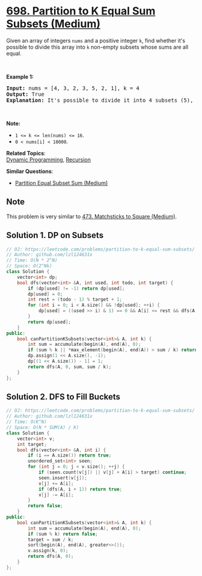 # [698. Partition to K Equal Sum Subsets (Medium)](https://leetcode.com/problems/partition-to-k-equal-sum-subsets/submissions/)

<p>Given an array of integers <code>nums</code> and a positive integer <code>k</code>, find whether it's possible to divide this array into <code>k</code> non-empty subsets whose sums are all equal.</p>

<p>&nbsp;</p>

<p><b>Example 1:</b></p>

<pre><b>Input:</b> nums = [4, 3, 2, 3, 5, 2, 1], k = 4
<b>Output:</b> True
<b>Explanation:</b> It's possible to divide it into 4 subsets (5), (1, 4), (2,3), (2,3) with equal sums.
</pre>

<p>&nbsp;</p>

<p><b>Note:</b></p>

<ul>
	<li><code>1 &lt;= k &lt;= len(nums) &lt;= 16</code>.</li>
	<li><code>0 &lt; nums[i] &lt; 10000</code>.</li>
</ul>


**Related Topics**:  
[Dynamic Programming](https://leetcode.com/tag/dynamic-programming/), [Recursion](https://leetcode.com/tag/recursion/)

**Similar Questions**:
* [Partition Equal Subset Sum (Medium)](https://leetcode.com/problems/partition-equal-subset-sum/)

## Note

This problem is very similar to [473. Matchsticks to Square (Medium)](https://leetcode.com/problems/matchsticks-to-square/).

## Solution 1. DP on Subsets

```cpp
// OJ: https://leetcode.com/problems/partition-to-k-equal-sum-subsets/
// Author: github.com/lzl124631x
// Time: O(N * 2^N)
// Space: O(2^Nk)
class Solution {
    vector<int> dp;
    bool dfs(vector<int> &A, int used, int todo, int target) {
        if (dp[used] != -1) return dp[used];
        dp[used] = 0;
        int rest = (todo - 1) % target + 1;
        for (int i = 0; i < A.size() && !dp[used]; ++i) {
            dp[used] = ((used >> i) & 1) == 0 && A[i] <= rest && dfs(A, used | (1 << i), todo - A[i], target);
        }
        return dp[used];
    }
public:
    bool canPartitionKSubsets(vector<int>& A, int k) {
        int sum = accumulate(begin(A), end(A), 0);
        if (sum % k || *max_element(begin(A), end(A)) > sum / k) return false;
        dp.assign(1 << A.size(), -1);
        dp[(1 << A.size()) - 1] = 1;
        return dfs(A, 0, sum, sum / k);
    }
};
```

## Solution 2. DFS to Fill Buckets

```cpp
// OJ: https://leetcode.com/problems/partition-to-k-equal-sum-subsets/
// Author: github.com/lzl124631x
// Time: O(K^N)
// Space: O(N * SUM(A) / K)
class Solution {
    vector<int> v;
    int target;
    bool dfs(vector<int> &A, int i) {
        if (i == A.size()) return true;
        unordered_set<int> seen;
        for (int j = 0; j < v.size(); ++j) {
            if (seen.count(v[j]) || v[j] + A[i] > target) continue;
            seen.insert(v[j]);
            v[j] += A[i];
            if (dfs(A, i + 1)) return true;
            v[j] -= A[i];
        }
        return false;
    }
public:
    bool canPartitionKSubsets(vector<int>& A, int k) {
        int sum = accumulate(begin(A), end(A), 0);
        if (sum % k) return false;
        target = sum / k;
        sort(begin(A), end(A), greater<>());
        v.assign(k, 0);
        return dfs(A, 0);
    }
};
```